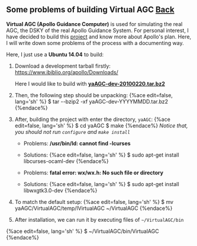 ## Some problems of building Virtual AGC [Back](./qa.md)

**Virtual AGC (Apollo Guidance Computer)** is used for simulating the real AGC, the DSKY of the real Apollo Guidance System. For personal interest, I have decided to build this [project](https://github.com/aleen42/virtualagc) and know more about Apollo's plan. Here, I will write down some problems of the process with a documenting way.

Here, I just use a **Ubuntu 14.04** to build:

1. Download a development tarball firstly:
    https://www.ibiblio.org/apollo/Downloads/

    Here I would like to build with [**yaAGC-dev-20100220.tar.bz2**](https://www.ibiblio.org/apollo/Downloads/yaAGC-dev-20100220.tar.bz2)
2. Then, the following step should be unpacking:
    {%ace edit=false, lang='sh' %}
    $ tar --bzip2 -xf yaAGC-dev-YYYYMMDD.tar.bz2
    {%endace%}
3. After, building the project with enter the directory, `yaAGC`:
    {%ace edit=false, lang='sh' %}
    $ cd yaAGC
    $ make
    {%endace%}
    *Notice that, you should not run `configure` and `make install`*

    - Problems: **/usr/bin/ld: cannot find -lcurses**
    - Solutions: 
    {%ace edit=false, lang='sh' %}
    $ sudo apt-get install libcurses-ocaml-dev
    {%endace%}
    
    - Problems: **fatal error: wx/wx.h: No such file or directory**
    - Solutions:
    {%ace edit=false, lang='sh' %}
    $ sudo apt-get install libwxgtk3.0-dev
    {%endace%}
    
4. To match the default setup:
    {%ace edit=false, lang='sh' %}
    $ mv yaAGC/VirtualAGC/temp/lVirtualAGC ~/VirtualAGC
    {%endace%}
5. After installation, we can run it by executing files of `~/VirtualAGC/bin`

{%ace edit=false, lang='sh' %}
$ ~/VirtualAGC/bin/VirtualAGC
{%endace%}

    